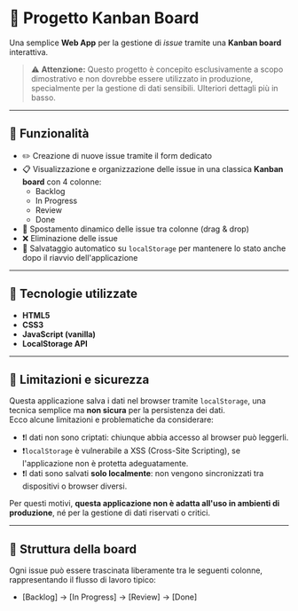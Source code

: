 # 📌 Progetto Kanban Board

Una semplice **Web App** per la gestione di *issue* tramite una **Kanban board** interattiva.

> ⚠️ **Attenzione:** Questo progetto è concepito esclusivamente a scopo dimostrativo e non dovrebbe essere utilizzato in produzione, specialmente per la gestione di dati sensibili. Ulteriori dettagli più in basso.

---

## 🚀 Funzionalità

- ✏️ Creazione di nuove issue tramite il form dedicato
- 📋 Visualizzazione e organizzazione delle issue in una classica **Kanban board** con 4 colonne:
  - Backlog
  - In Progress
  - Review
  - Done
- 🔄 Spostamento dinamico delle issue tra colonne (drag & drop)
- ❌ Eliminazione delle issue
- 💾 Salvataggio automatico su `localStorage` per mantenere lo stato anche dopo il riavvio dell'applicazione

---

## 🧠 Tecnologie utilizzate

- **HTML5**
- **CSS3**
- **JavaScript (vanilla)**  
- **LocalStorage API**

---

## 🛑 Limitazioni e sicurezza

Questa applicazione salva i dati nel browser tramite `localStorage`, una tecnica semplice ma **non sicura** per la persistenza dei dati.  
Ecco alcune limitazioni e problematiche da considerare:

- ❗️I dati non sono criptati: chiunque abbia accesso al browser può leggerli.
- ❗️`localStorage` è vulnerabile a XSS (Cross-Site Scripting), se l'applicazione non è protetta adeguatamente.
- ❗️I dati sono salvati **solo localmente**: non vengono sincronizzati tra dispositivi o browser diversi.

Per questi motivi, **questa applicazione non è adatta all'uso in ambienti di produzione**, né per la gestione di dati riservati o critici.

---

## 📂 Struttura della board

Ogni issue può essere trascinata liberamente tra le seguenti colonne, rappresentando il flusso di lavoro tipico:

-  [Backlog] → [In Progress] → [Review] → [Done]

